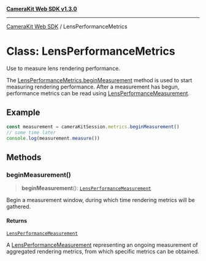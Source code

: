 [**CameraKit Web SDK v1.3.0**](../README.md)

***

[CameraKit Web SDK](../globals.md) / LensPerformanceMetrics

# Class: LensPerformanceMetrics

Use to measure lens rendering performance.

The [LensPerformanceMetrics.beginMeasurement](LensPerformanceMetrics.md#beginmeasurement) method is used to start measuring rendering performance. After
a measurement has begun, performance metrics can be read using [LensPerformanceMeasurement](LensPerformanceMeasurement.md).

## Example

```ts
const measurement = cameraKitSession.metrics.beginMeasurement()
// some time later
console.log(measurement.measure())
```

## Methods

### beginMeasurement()

> **beginMeasurement**(): [`LensPerformanceMeasurement`](LensPerformanceMeasurement.md)

Begin a measurement window, during which time rendering metrics will be gathered.

#### Returns

[`LensPerformanceMeasurement`](LensPerformanceMeasurement.md)

A [LensPerformanceMeasurement](LensPerformanceMeasurement.md) representing an ongoing measurement of aggregated rendering
metrics, from which specific metrics can be obtained.
